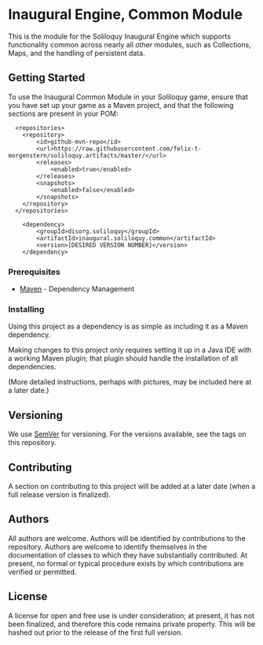 # Inaugural Engine, Common Module

This is the module for the Soliloquy Inaugural Engine which supports functionality common across nearly all other modules, such as Collections, Maps, and the handling of persistent data.

## Getting Started

To use the Inaugural Common Module in your Soliloquy game, ensure that you have set up your game as a Maven project, and that the following sections are present in your POM:

```
  <repositories>
    <repository>
        <id>github-mvn-repo</id>
        <url>https://raw.githubusercontent.com/felix-t-morgenstern/soliloquy.artifacts/master/</url>
        <releases>
            <enabled>true</enabled>
        </releases>
        <snapshots>
            <enabled>false</enabled>
        </snapshots>
    </repository>
  </repositories>
```

```
    <dependency>
        <groupId>disorg.soliloquy</groupId>
        <artifactId>inaugural.soliloquy.common</artifactId>
        <version>[DESIRED VERSION NUMBER]</version>
    </dependency>
```

### Prerequisites

* [Maven](https://maven.apache.org/) - Dependency Management

### Installing

Using this project as a dependency is as simple as including it as a Maven dependency.

Making changes to this project only requires setting it up in a Java IDE with a working Maven plugin; that plugin should handle the installation of all dependencies.

(More detailed instructions, perhaps with pictures, may be included here at a later date.)

## Versioning

We use [SemVer](http://semver.org/) for versioning. For the versions available, see the tags on this repository.

## Contributing

A section on contributing to this project will be added at a later date (when a full release version is finalized).

## Authors

All authors are welcome. Authors will be identified by contributions to the repository. Authors are welcome to identify themselves in the documentation of classes to which they have substantially contributed. At present, no formal or typical procedure exists by which contributions are verified or permitted.

## License

A license for open and free use is under consideration; at present, it has not been finalized, and therefore this code remains private property. This will be hashed out prior to the release of the first full version.
